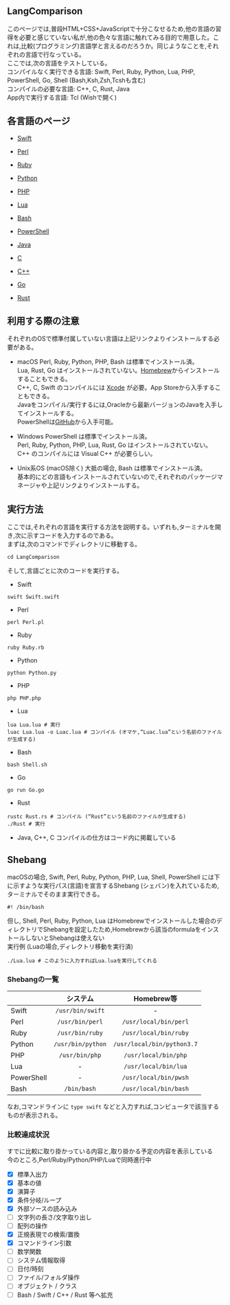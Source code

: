 ## LangComparison

このページでは,普段HTML+CSS+JavaScriptで十分こなせるため,他の言語の習得を必要と感じていない私が,他の色々な言語に触れてみる目的で用意した。これは,比較(プログラミング)言語学と言えるのだろうか。同じようなことを,それぞれの言語で行なっている。  
ここでは,次の言語をテストしている。  
コンパイルなく実行できる言語: Swift, Perl, Ruby, Python, Lua, PHP, PowerShell, Go, Shell (Bash,Ksh,Zsh,Tcshも含む)  
コンパイルの必要な言語: C++, C, Rust, Java  
App内で実行する言語: Tcl (Wishで開く)

## 各言語のページ

- [Swift](https://www.swift.org "Swift")

- [Perl](https://www.perl.org "Perl")
- [Ruby](https://www.ruby-lang.org "Ruby")
- [Python](https://www.python.org "Python")
- [PHP](http://www.php.net "PHP")
- [Lua](https://www.lua.org "Lua")
- [Bash](https://www.gnu.org/software/bash/ "Bourne-Again SHell")
- [PowerShell](https://github.com/PowerShell/PowerShell "PowerShell")

- [Java](https://www.java.com "Java")

- [C](http://www.open-std.org/jtc1/sc22/wg14/ "C")
- [C++](https://isocpp.org "C++")
- [Go](https://golang.org "Go")
- [Rust](https://www.rust-lang.org "Rust")

## 利用する際の注意

それぞれのOSで標準付属していない言語は上記リンクよりインストールする必要がある。

- macOS
	Perl, Ruby, Python, PHP, Bash は標準でインストール済。  
	Lua, Rust, Go はインストールされていない。[Homebrew](https://brew.sh "Homebrew")からインストールすることもできる。  
	C++, C, Swift のコンパイルには [Xcode](https://developer.apple.com/xcode/ "Xcode") が必要。App Storeから入手することもできる。  
	Javaをコンパイル/実行するには,Oracleから最新バージョンのJavaを入手してインストールする。  
	PowerShellは[GitHub](https://github.com/PowerShell/PowerShell "PowerShell")から入手可能。  

- Windows
	PowerShell は標準でインストール済。  
	Perl, Ruby, Python, PHP, Lua, Rust, Go はインストールされていない。  
	C++ のコンパイルには Visual C++ が必要らしい。

- Unix系OS (macOS除く)
	大抵の場合, Bash は標準でインストール済。  
	基本的にどの言語もインストールされていないので,それぞれのパッケージマネージャや上記リンクよりインストールする。

## 実行方法

ここでは,それぞれの言語を実行する方法を説明する。いずれも,ターミナルを開き,次に示すコードを入力するのである。  
まずは,次のコマンドでディレクトリに移動する。
```Shell
cd LangComparison
```
そして,言語ごとに次のコードを実行する。
- Swift
```Shell
swift Swift.swift
```
- Perl
```Shell
perl Perl.pl
```
- Ruby
```Shell
ruby Ruby.rb
```
- Python
```Shell
python Python.py
```
- PHP
```Shell
php PHP.php
```
- Lua
```Shell
lua Lua.lua # 実行
luac Lua.lua -o Luac.lua # コンパイル (オマケ,“Luac.lua”という名前のファイルが生成する)
```
- Bash
```Shell
bash Shell.sh
```
- Go
```Shell
go run Go.go
```
- Rust
```Shell
rustc Rust.rs # コンパイル (“Rust”という名前のファイルが生成する)
./Rust # 実行
```
- Java, C++, C
コンパイルの仕方はコード内に掲載している

## Shebang

macOSの場合, Swift, Perl, Ruby, Python, PHP, Lua, Shell, PowerShell には下に示すような実行パス(言語)を宣言するShebang (シェバン)を入れているため,ターミナルでそのまま実行できる。
```Shell
#! /bin/bash
```
但し, Shell, Perl, Ruby, Python, Lua はHomebrewでインストールした場合のディレクトリでShebangを設定したため,Homebrewから該当のformulaをインストールしないとShebangは使えない  
実行例 (Luaの場合,ディレクトリ移動を実行済)
```Shell
./Lua.lua # このように入力すればLua.luaを実行してくれる
```
### Shebangの一覧

|   | システム | Homebrew等 |
|:---|:--:|:--:|
| Swift | `/usr/bin/swift` | - |
| Perl | `/usr/bin/perl` | `/usr/local/bin/perl` |
| Ruby | `/usr/bin/ruby` | `/usr/local/bin/ruby` |
| Python | `/usr/bin/python` | `/usr/local/bin/python3.7` |
| PHP | `/usr/bin/php` | `/usr/local/bin/php` |
| Lua | - | `/usr/local/bin/lua` |
| PowerShell | - | `/usr/local/bin/pwsh` |
| Bash | `/bin/bash` | `/usr/local/bin/bash` |

なお,コマンドラインに `type swift` などと入力すれば,コンピュータで該当するものが表示される。

### 比較達成状況
すでに比較に取り掛かっている内容と,取り掛かる予定の内容を表示している  
今のところ,Perl/Ruby/Python/PHP/Luaで同時進行中
- [x] 標準入出力
- [x] 基本の値
- [x] 演算子
- [x] 条件分岐/ループ
- [x] 外部ソースの読み込み
- [ ] 文字列の長さ/文字取り出し
- [ ] 配列の操作
- [x] 正規表現での検索/置換
- [x] コマンドライン引数
- [ ] 数学関数
- [ ] システム情報取得
- [ ] 日付/時刻
- [ ] ファイル/フォルダ操作
- [ ] オブジェクト / クラス
- [ ] Bash / Swift / C++ / Rust 等へ拡充
